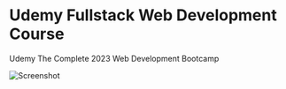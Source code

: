 # Udemy Fullstack Web Development Course
Udemy The Complete 2023 Web Development Bootcamp

![Screenshot](https://prnt.sc/d-auHt2gUc1b)


